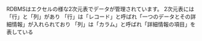 RDBMSはエクセルの様な2次元表でデータが管理されています。
2次元表には「行」と「列」があり
「行」は「レコード」と呼ばれ「一つのデータとその詳細情報」が入れられており
「列」は「カラム」と呼ばれ「詳細情報の項目」を表している
